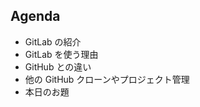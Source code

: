 <!-- .slide: data-background="#AEA79F" -->
## Agenda
* GitLab の紹介
* GitLab を使う理由
* GitHub との違い
* 他の GitHub クローンやプロジェクト管理
* 本日のお題
